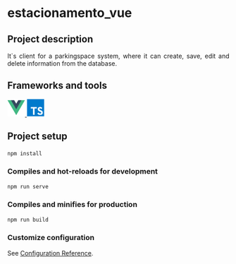 # estacionamento_vue

## Project description

<p align="justify"> It`s client for a parkingspace system, where it can create, save, edit and delete information from the database. </p>

## Frameworks and tools

<p>
  <a href="https://vuejs.org" target="_blank" rel="noreferrer"> <img src="https://github.com/devicons/devicon/blob/master/icons/vuejs/vuejs-original.svg" alt="VUE" width="40" height="40"/> </a>
  <a href="https://www.typescriptlang.org" target="_blank" rel="noreferrer"> <img src="https://github.com/devicons/devicon/blob/master/icons/typescript/typescript-original.svg" alt="TypeScript" width="40" height="40"/> </a>
</p>

## Project setup
```
npm install
```

### Compiles and hot-reloads for development
```
npm run serve
```

### Compiles and minifies for production
```
npm run build
```

### Customize configuration
See [Configuration Reference](https://cli.vuejs.org/config/).
